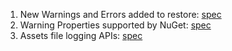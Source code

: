 1. New Warnings and Errors added to restore: [spec](https://github.com/NuGet/Home/wiki/Restore-errors-and-warnings)
2. Warning Properties supported by NuGet: [spec](https://github.com/NuGet/Home/wiki/Improved-NuGet-warnings)
3. Assets file logging APIs: [spec](https://github.com/NuGet/Home/wiki/%5BSpec%5D-Warnings-and-errors-in-the-assets-file)